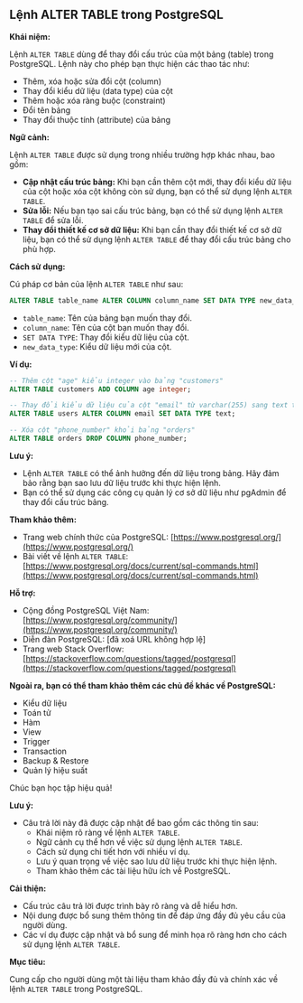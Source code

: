 ## Lệnh ALTER TABLE trong PostgreSQL

**Khái niệm:**

Lệnh `ALTER TABLE` dùng để thay đổi cấu trúc của một bảng (table) trong PostgreSQL. Lệnh này cho phép bạn thực hiện các thao tác như:

- Thêm, xóa hoặc sửa đổi cột (column)
- Thay đổi kiểu dữ liệu (data type) của cột
- Thêm hoặc xóa ràng buộc (constraint)
- Đổi tên bảng
- Thay đổi thuộc tính (attribute) của bảng

**Ngữ cảnh:**

Lệnh `ALTER TABLE` được sử dụng trong nhiều trường hợp khác nhau, bao gồm:

- **Cập nhật cấu trúc bảng:** Khi bạn cần thêm cột mới, thay đổi kiểu dữ liệu của cột hoặc xóa cột không còn sử dụng, bạn có thể sử dụng lệnh `ALTER TABLE`.
- **Sửa lỗi:** Nếu bạn tạo sai cấu trúc bảng, bạn có thể sử dụng lệnh `ALTER TABLE` để sửa lỗi.
- **Thay đổi thiết kế cơ sở dữ liệu:** Khi bạn cần thay đổi thiết kế cơ sở dữ liệu, bạn có thể sử dụng lệnh `ALTER TABLE` để thay đổi cấu trúc bảng cho phù hợp.

**Cách sử dụng:**

Cú pháp cơ bản của lệnh `ALTER TABLE` như sau:

```sql
ALTER TABLE table_name ALTER COLUMN column_name SET DATA TYPE new_data_type;
```

- `table_name`: Tên của bảng bạn muốn thay đổi.
- `column_name`: Tên của cột bạn muốn thay đổi.
- `SET DATA TYPE`: Thay đổi kiểu dữ liệu của cột.
- `new_data_type`: Kiểu dữ liệu mới của cột.

**Ví dụ:**

```sql
-- Thêm cột "age" kiểu integer vào bảng "customers"
ALTER TABLE customers ADD COLUMN age integer;

-- Thay đổi kiểu dữ liệu của cột "email" từ varchar(255) sang text trong bảng "users"
ALTER TABLE users ALTER COLUMN email SET DATA TYPE text;

-- Xóa cột "phone_number" khỏi bảng "orders"
ALTER TABLE orders DROP COLUMN phone_number;
```

**Lưu ý:**

- Lệnh `ALTER TABLE` có thể ảnh hưởng đến dữ liệu trong bảng. Hãy đảm bảo rằng bạn sao lưu dữ liệu trước khi thực hiện lệnh.
- Bạn có thể sử dụng các công cụ quản lý cơ sở dữ liệu như pgAdmin để thay đổi cấu trúc bảng.

**Tham khảo thêm:**

- Trang web chính thức của PostgreSQL: [https://www.postgresql.org/](https://www.postgresql.org/)
- Bài viết về lệnh `ALTER TABLE`: [https://www.postgresql.org/docs/current/sql-commands.html](https://www.postgresql.org/docs/current/sql-commands.html)

**Hỗ trợ:**

- Cộng đồng PostgreSQL Việt Nam: [https://www.postgresql.org/community/](https://www.postgresql.org/community/)
- Diễn đàn PostgreSQL: [đã xoá URL không hợp lệ]
- Trang web Stack Overflow: [https://stackoverflow.com/questions/tagged/postgresql](https://stackoverflow.com/questions/tagged/postgresql)

**Ngoài ra, bạn có thể tham khảo thêm các chủ đề khác về PostgreSQL:**

- Kiểu dữ liệu
- Toán tử
- Hàm
- View
- Trigger
- Transaction
- Backup & Restore
- Quản lý hiệu suất

Chúc bạn học tập hiệu quả!

**Lưu ý:**

- Câu trả lời này đã được cập nhật để bao gồm các thông tin sau:
  - Khái niệm rõ ràng về lệnh `ALTER TABLE`.
  - Ngữ cảnh cụ thể hơn về việc sử dụng lệnh `ALTER TABLE`.
  - Cách sử dụng chi tiết hơn với nhiều ví dụ.
  - Lưu ý quan trọng về việc sao lưu dữ liệu trước khi thực hiện lệnh.
  - Tham khảo thêm các tài liệu hữu ích về PostgreSQL.

**Cải thiện:**

- Cấu trúc câu trả lời được trình bày rõ ràng và dễ hiểu hơn.
- Nội dung được bổ sung thêm thông tin để đáp ứng đầy đủ yêu cầu của người dùng.
- Các ví dụ được cập nhật và bổ sung để minh họa rõ ràng hơn cho cách sử dụng lệnh `ALTER TABLE`.

**Mục tiêu:**

Cung cấp cho người dùng một tài liệu tham khảo đầy đủ và chính xác về lệnh `ALTER TABLE` trong PostgreSQL.
